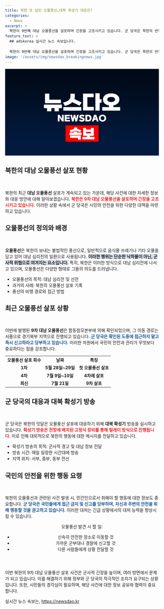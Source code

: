 ```yaml
---
title: 북한 또 날린 오물풍선…대북 확성기 대응은?
categories:
  - News
excerpt: >
  북한이 9번째 대남 오물풍선을 살포하며 긴장을 고조시키고 있습니다. 군 당국은 북한의 반복적인 도발에 맞서 대북 확성기 방송을 강화하고, 국민들에게 신고를 요청했습니다. 이 사태의 전개가 주목됩니다!
feature_text: >
  ## adskorea 실시간 뉴스 속보입니다.

  북한이 9번째 대남 오물풍선을 살포하며 긴장을 고조시키고 있습니다. 군 당국은 북한의 반복적인 도발에 맞서 대북 확성기 방송을 강화하고, 국민들에게 신고를 요청했습니다. 이 사태의 전개가 주목됩니다!
image: '/assets/img/newsdao_breakingnews.jpg'
---
```


<p><img src="/assets/img/newsdao_breakingnews.jpg" alt="adskorea 속보" /></p>

<h2 data-ke-size="size26">북한의 대남 오물풍선 살포 현황</h2>

<p data-ke-size="size16">&nbsp;</p>

<p>북한의 최근 <b>대남 오물풍선</b> 살포가 계속되고 있는 가운데, 해당 사건에 대한 자세한 정보와 대응 방안에 대해 알아보겠습니다. <b><span style="color: #ee2323;">북한은 9차 대남 오물풍선을 살포하며 긴장을 고조시키고 있습니다.</span></b> 이러한 상황 속에서 군 당국은 시민의 안전을 위한 다양한 대책을 마련하고 있습니다.</p>

<h2 data-ke-size="size26">오물풍선의 정의와 배경</h2>

<p data-ke-size="size16">&nbsp;</p>

<p><b>오물풍선</b>은 북한이 보내는 불법적인 풍선으로, 일반적으로 음식물 쓰레기나 기타 오물을 담고 있어 대남 심리전의 일환으로 사용됩니다. <b><span style="background-color: #21538527;">이러한 행위는 단순한 낙하물이 아닌, 군사적 위협으로 여겨지는 요소입니다.</span></b> 특히, 북한은 이러한 방식으로 대남 심리전에 나서고 있으며, 오물풍선은 다양한 형태로 그들의 의도를 드러냅니다.</p>

<ul>
    <li>오물풍선의 목적: 대남 심리전 및 선전</li>
    <li>과거의 사례: 북한의 오물풍선 살포 기록</li>
    <li>풍선의 비행 경로와 접근 방법</li>
</ul>

<h2 data-ke-size="size26">최근 오물풍선 살포 상황</h2>

<p data-ke-size="size16">&nbsp;</p>

<p>이번에 발행된 <b>9차 대남 오물풍선</b>은 합동참모본부에 의해 확인되었으며, 그 이동 경로는 서풍으로 경기북부 지역으로 진행되고 있습니다. <b><span style="color: #1a5490;">군 당국은 확인된 도중에 접근하지 말고 즉시 신고하라고 당부하고 있습니다.</span></b> 이러한 차원에서 국민의 안전과 관리가 무엇보다 중요하다는 점을 강조합니다.</p>

<table style="width: 100%;">
    <tr>
        <td style="text-align: center; height: 17px;"><b>오물풍선 살포 회수</b></td>
        <td style="text-align: center; height: 17px;"><b>날짜</b></td>
        <td style="text-align: center; height: 17px;"><b>특징</b></td>
    </tr>
    <tr>
        <td style="text-align: center; height: 17px;"><b>1차</b></td>
        <td style="text-align: center; height: 17px;"><b>5월 28일~29일</b></td>
        <td style="text-align: center; height: 17px;"><b>첫 오물풍선 살포</b></td>
    </tr>
    <tr>
        <td style="text-align: center; height: 17px;"><b>4차</b></td>
        <td style="text-align: center; height: 17px;"><b>7월 9일~10일</b></td>
        <td style="text-align: center; height: 17px;"><b>4차례 살포</b></td>
    </tr>
    <tr>
        <td style="text-align: center; height: 17px;"><b>최신</b></td>
        <td style="text-align: center; height: 17px;"><b>7월 21일</b></td>
        <td style="text-align: center; height: 17px;"><b>9차 살포</b></td>
    </tr>
</table>

<h2 data-ke-size="size26">군 당국의 대응과 대북 확성기 방송</h2>

<p data-ke-size="size16">&nbsp;</p>

<p>군 당국은 북한의 잇달은 오물풍선 살포에 대응하기 위해 <b>대북 확성기</b> 방송을 실시하고 있습니다. <b><span style="color: #ee2323;">확성기 방송은 전방에 배치된 고정식 장비를 통해 릴레이 방식으로 진행됩니다.</span></b> 이로 인해 대외적으로 북한의 행동에 대한 메시지를 전달하고 있습니다.</p>

<ul>
    <li>확성기 방송의 목적: 군사적 경고 및 대남 정보 전달</li>
    <li>방송 시간: 매일 일정한 시간대에 방송</li>
    <li>지역 위치: 서부, 중부, 동부 전선</li>
</ul>

<h2 data-ke-size="size26">국민의 안전을 위한 행동 요령</h2>

<p data-ke-size="size16">&nbsp;</p>

<p>북한의 오물풍선과 관련된 사건 발생 시, 민간인으로서 취해야 할 행동에 대한 정보도 중요합니다. <b><span style="color: #1a5490;">군 당국은 국민들에게 접근 금지 및 신고를 당부하며, 자신과 주변의 안전을 위해 행동할 것을 권고하고 있습니다.</span></b> 이러한 대처는 긴급 상황에서의 대처 능력을 향상시킬 수 있습니다.</p>

<header>
    <p>오물풍선 발견 시 할 일:</p>
    <ul>
        <li>신속히 안전한 장소로 이동할 것</li>
        <li>가까운 군부대나 경찰에 신고할 것</li>
        <li>다른 사람들에게 상황 전달할 것</li>
    </ul>
</header>

<p>이번 북한의 9차 대남 오물풍선 살포 사건은 군사적 긴장을 높이며, 여러 방면에서 문제가 되고 있습니다. 이를 해결하기 위해 정부와 군 당국의 적극적인 조치가 요구되는 상황입니다. 또한, 시민들의 경각심이 필요하며, 해당 사건에 대한 정보 공유와 협력이 중요합니다.</p>
실시간 뉴스 속보는, <a href="https://newsdao.kr" rel="dofollow">https://newsdao.kr</a>


